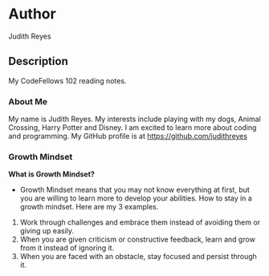 # Author
Judith Reyes

## Description
My CodeFellows 102 reading notes.

### About Me
My name is Judith Reyes. My interests include playing with my dogs, Animal Crossing, Harry Potter and Disney. I am excited to learn more about coding and programming.
My GitHub profile is at https://github.com/judithreyes

### Growth Mindset
**What is Growth Mindset?**
+ Growth Mindset means that you may not know everything at first, but you are willing to learn more to develop your abilities. 
How to stay in a growth mindset. Here are my 3 examples.
1. Work through challenges and embrace them instead of avoiding them or giving up easily.
2. When you are given criticism or constructive feedback, learn and grow from it instead of ignoring it.
3. When you are faced with an obstacle, stay focused and persist through it.
